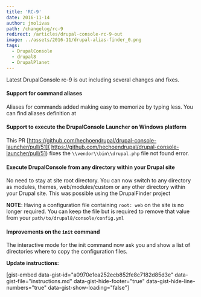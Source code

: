 ```yaml
---
title: 'RC-9'
date: 2016-11-14
author: jmolivas
path: /changelog/rc-9
redirect: /articles/drupal-console-rc-9-out
image: ../assets/2016-11/drupal-alias-finder_0.png
tags:
  - DrupalConsole
  - drupal8
  - DrupalPlanet
---
```


Latest DrupalConsole rc-9 is out including several changes and fixes.

#### Support for command aliases

Aliases for commands added making easy to memorize by typing less. You can find aliases definition at 

#### Support to execute the DrupalConsole Launcher on Windows platform

This PR [https://github.com/hechoendrupal/drupal-console-launcher/pull/51]( https://github.com/hechoendrupal/drupal-console-launcher/pull/51) fixes the `\\vendor\\bin\\drupal.php` file not found error.

#### Execute DrupalConsole from any directory within your Drupal site

No need to stay at site root directory. You can now switch to any directory as modules, themes, web/modules/custom or any other directory within your Drupal site. This was possible using the DrupalFinder project 

**NOTE**: Having a configuration file containing `root: web` on the site is no longer required. You can keep the file but is required to remove that value from your `path/to/drupal8/console/config.yml`

#### Improvements on the `init` command 

The interactive mode for the init command now ask you and show a list of directories where to copy the configuration files.


**Update instructions:**

\[gist-embed data-gist-id="a0970e1ea252ecb852fe8c7182d85d3e" data-gist-file="instructions.md" data-gist-hide-footer="true" data-gist-hide-line-numbers="true" data-gist-show-loading="false"\]
